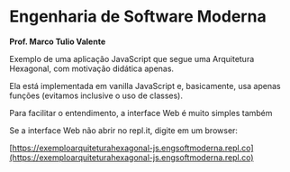 # Engenharia de Software Moderna

**Prof. Marco Tulio Valente**

Exemplo de uma aplicação JavaScript que segue uma Arquitetura Hexagonal, com motivação didática apenas.

Ela está implementada em vanilla JavaScript e, basicamente, usa apenas funções (evitamos inclusive o uso de classes).

Para facilitar o entendimento, a interface Web é muito simples também

Se a interface Web não abrir no repl.it, digite em um browser:

[https://exemploarquiteturahexagonal-js.engsoftmoderna.repl.co](https://exemploarquiteturahexagonal-js.engsoftmoderna.repl.co)

